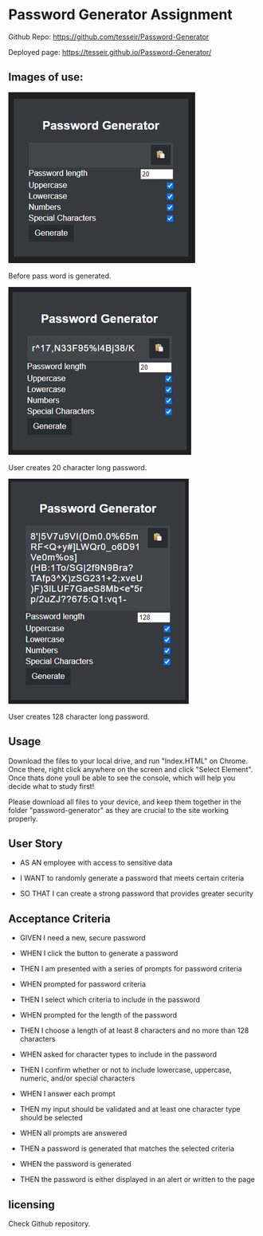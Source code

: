 # Password Generator Assignment
Github Repo: https://github.com/tesseir/Password-Generator

Deployed page: https://tesseir.github.io/Password-Generator/

## Images of use:

 ![No password](https://raw.githubusercontent.com/tesseir/Password-Generator/main/Assets/readmeimages/pg1.PNG)

Before pass word is generated.

![20 character long password](https://raw.githubusercontent.com/tesseir/Password-Generator/main/Assets/readmeimages/pg2.PNG)

User creates 20 character long password.

![128 character long password](https://raw.githubusercontent.com/tesseir/Password-Generator/main/Assets/readmeimages/pg3.PNG)

User creates 128 character long password.

## Usage

Download the files to your local drive, and run "Index.HTML" on Chrome. Once there, right click anywhere on the screen and click "Select Element". Once thats done youll be able to see the console, which will help you decide what to study first!

Please download all files to your device, and keep them together in the folder "password-generator" as they are crucial to the site working properly.

## User Story

- AS AN employee with access to sensitive data

- I WANT to randomly generate a password that meets certain criteria

- SO THAT I can create a strong password that provides greater security

## Acceptance Criteria

- GIVEN I need a new, secure password

- WHEN I click the button to generate a password

- THEN I am presented with a series of prompts for password criteria

- WHEN prompted for password criteria

- THEN I select which criteria to include in the password

- WHEN prompted for the length of the password

- THEN I choose a length of at least 8 characters and no more than 128 characters

- WHEN asked for character types to include in the password

- THEN I confirm whether or not to include lowercase, uppercase, numeric, and/or special characters

- WHEN I answer each prompt

- THEN my input should be validated and at least one character type should be selected

- WHEN all prompts are answered

- THEN a password is generated that matches the selected criteria

- WHEN the password is generated

- THEN the password is either displayed in an alert or written to the page

## licensing

Check Github repository.